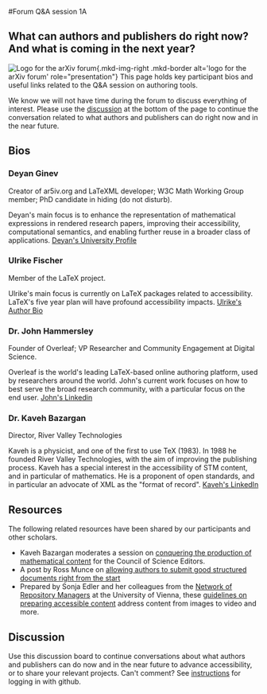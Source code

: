 #Forum Q&A session 1A
## What can authors and publishers do right now? And what is coming in the next year?

![Logo for the arXiv forum](../../assets/arxiv-lockup-forum-bgcolor.png){.mkd-img-right .mkd-border alt='logo for the arXiv forum' role="presentation"}
This page holds key participant bios and useful links related to the Q&A session on authoring tools.

We know we will not have time during the forum to discuss everything of interest. Please use the [discussion](#discussion) at the bottom of the page to continue the conversation related to what authors and publishers can do right now and in the near future.

## Bios

### Deyan Ginev
Creator of ar5iv.org and LaTeXML developer; W3C Math Working Group member; PhD candidate in hiding (do not disturb).

Deyan's main focus is to enhance the representation of mathematical expressions in rendered research papers, improving their accessibility, computational semantics, and enabling further reuse in a broader class of applications. [Deyan's University Profile](https://kwarc.info/people/dginev/)

### Ulrike Fischer
Member of the LaTeX project.

Ulrike's main focus is currently on LaTeX packages related to accessibility. LaTeX's five year plan will have profound accessibility impacts. [Ulrike's Author Bio](https://www.informit.com/authors/bio/BA672B25-A399-4C25-9AC6-472F5BF29CA2)

### Dr. John Hammersley
Founder of Overleaf; VP Researcher and Community Engagement at Digital Science.

Overleaf is the world's leading LaTeX-based online authoring platform, used by researchers around the world. John's current work focuses on how to best serve the broad research community, with a particular focus on the end user. [John's Linkedin](https://www.linkedin.com/in/john-hammersley-6419a266/)

### Dr. Kaveh Bazargan
Director, River Valley Technologies

Kaveh is a physicist, and one of the first to use TeX (1983). In 1988 he founded River Valley Technologies, with the aim of improving the publishing process. Kaveh has a special interest in the accessibility of STM content, and in particular of mathematics. He is a proponent of open standards, and in particular an advocate of XML as the "format of record". [Kaveh's LinkedIn](https://www.linkedin.com/in/bazargankaveh/)

## Resources
The following related resources have been shared by our participants and other scholars.

- Kaveh Bazargan moderates a session on [conquering the production of mathematical content](https://www.csescienceeditor.org/wp-content/uploads/2015/06/Apr-Jun-2015.pdf) for the  Council of Science Editors.
- A post by Ross Munce on [allowing authors to submit good structured documents right from the start](https://blog.riojournal.com/2015/09/03/opening-up-the-early-stages-of-research-lse-blog-about-rio/)
- Prepared by Sonja Edler and her colleagues from the [Network of Repository Managers](https://datamanagement.univie.ac.at/en/research-data-management/network-of-repository-managers-repmannet/) at the University of Vienna, these [guidelines on preparing accessible content](https://phaidra.univie.ac.at/detail/o:1594525) address content from images to video and more.

## Discussion
Use this discussion board to continue conversations about what authors and publishers can do now and in the near future to advance accessibility, or to share your relevant projects. Can't comment? See [instructions](getting-started.md) for logging in with github.
